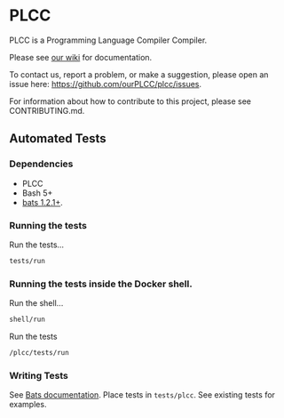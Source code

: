 # PLCC

PLCC is a Programming Language Compiler Compiler.

Please see [our wiki](https://github.com/ourPLCC/plcc/wiki) for documentation.

To contact us, report a problem, or make a suggestion, please open an issue
here: <https://github.com/ourPLCC/plcc/issues>.

For information about how to contribute to this project, please see CONTRIBUTING.md.

## Automated Tests

### Dependencies

* PLCC
* Bash 5+
* [bats 1.2.1+](https://bats-core.readthedocs.io/en/latest/index.html).

### Running the tests

Run the tests...

```bash
tests/run
```

### Running the tests inside the Docker shell.

Run the shell...

```bash
shell/run
```

Run the tests
```bash
/plcc/tests/run
```

### Writing Tests

See [Bats documentation](https://bats-core.readthedocs.io/en/latest/index.html).
Place tests in `tests/plcc`. See existing tests for examples.
